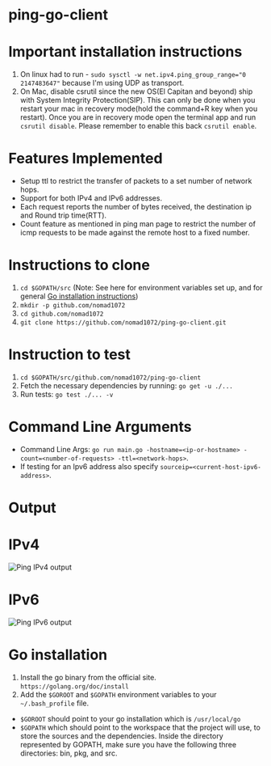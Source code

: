 # ping-go-client

# Important installation instructions

1. On linux had to run - ```sudo sysctl -w net.ipv4.ping_group_range="0   2147483647"``` because I'm using UDP as transport.
2. On Mac, disable csrutil since the new OS(El Capitan and beyond) ship with System Integrity Protection(SIP). This can only be done when you restart your mac in recovery mode(hold the command+R key when you restart). Once you are in recovery mode open the terminal app and run ```csrutil disable```. Please remember to enable this back ```csrutil enable```.

# Features Implemented

- Setup ttl to restrict the transfer of packets to a set number of network hops.
- Support for both IPv4 and IPv6 addresses.
- Each request reports the number of bytes received, the destination ip and Round trip time(RTT).
- Count feature as mentioned in ping man page to restrict the number of icmp requests to be made against the remote host to a fixed number.

# Instructions to clone

1. ```cd $GOPATH/src``` (Note: See here for environment variables set up, and for general [Go installation instructions](#go-installation))
2. ```mkdir -p github.com/nomad1072```
3. ```cd github.com/nomad1072```
4. ```git clone https://github.com/nomad1072/ping-go-client.git```

# Instruction to test

1. ```cd $GOPATH/src/github.com/nomad1072/ping-go-client ```
2. Fetch  the necessary dependencies by running: ```go get -u ./...```
3. Run tests: ```go test ./... -v```

# Command Line Arguments

- Command Line Args: ```go run main.go -hostname=<ip-or-hostname> -count=<number-of-requests> -ttl=<network-hops>```.
- If testing for an Ipv6 address also specify ```sourceip=<current-host-ipv6-address>```.

# Output

# IPv4

<img src="https://mybucket-test-openwhisk.s3.amazonaws.com/ipv4.png"
     alt="Ping IPv4 output" />
     
# IPv6

<img src="https://mybucket-test-openwhisk.s3.amazonaws.com/ipv6.png"
     alt="Ping IPv6 output"/>
     
# Go installation
1. Install the go binary from the official site. ```https://golang.org/doc/install```
2. Add the ```$GOROOT``` and ```$GOPATH``` environment variables to your ```~/.bash_profile``` file. 
- ```$GOROOT``` should point to your go installation which is ```/usr/local/go``` 
- ```$GOPATH``` which should point to the workspace that the project will use, to store the sources and the dependencies. Inside the directory represented by GOPATH, make sure you have the following three directories: bin, pkg, and src. 
